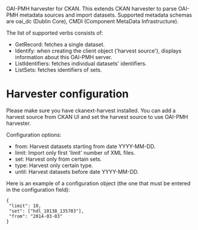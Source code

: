 OAI-PMH harvester for CKAN. 
This extends CKAN harvester to parse OAI-PMH metadata sources and import datasets. 
Supported metadata schemas are oai_dc (Dublin Core), CMDI (Component MetaData Infrastructure).

The list of supported verbs consists of:

* GetRecord: fetches a single dataset.
* Identify: when creating the client object ('harvest source'), displays information about this OAI-PMH server.
* ListIdentifiers: fetches individual datasets' identifiers.
* ListSets: fetches identifiers of sets.
    
Harvester configuration
=======================

Please make sure you have ckanext-harvest installed. You can add a harvest source from CKAN UI and set the harvest source to use OAI-PMH harvester.

Configuration options:

- from: Harvest datasets starting from date YYYY-MM-DD.
- limit: Import only first 'limit' number of XML files.
- set: Harvest only from certain sets.
- type: Harvest only certain type.
- until: Harvest datasets before date YYYY-MM-DD.

Here is an example of a configuration object (the one that must be entered in
the configuration field):

    {
     "limit": 10,
     "set": ["hdl_10138_135703"],
     "from": "2014-03-03"
    }
